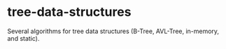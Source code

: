 # tree-data-structures
Several algorithms for tree data structures (B-Tree, AVL-Tree, in-memory, and static).
